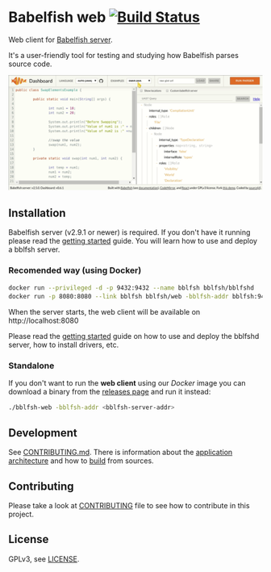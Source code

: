 # Babelfish web [![Build Status](https://travis-ci.org/bblfsh/web.svg?branch=master)](https://travis-ci.org/bblfsh/web)

Web client for [Babelfish server](https://bblf.sh).

It's a user-friendly tool for testing and studying how Babelfish parses source code.

![Screenshot_gif](images/web.gif?raw=true)

## Installation

Babelfish server (v2.9.1 or newer) is required.
If you don't have it running please read the [getting started](https://doc.bblf.sh/using-babelfish/getting-started.html) guide. You will learn how to use and deploy a bblfsh server.

### Recomended way (using Docker)

```sh
docker run --privileged -d -p 9432:9432 --name bblfsh bblfsh/bblfshd
docker run -p 8080:8080 --link bblfsh bblfsh/web -bblfsh-addr bblfsh:9432
```

When the server starts, the web client will be available on http://localhost:8080

Please read the [getting started](https://doc.bblf.sh/using-babelfish/getting-started.html) guide on how to use and deploy the bblfshd server, how to install drivers, etc.

### Standalone

If you don't want to run the **web client** using our *Docker* image you can download a binary from the [releases page](https://github.com/bblfsh/web/releases) and run it instead:

```sh
./bblfsh-web -bblfsh-addr <bblfsh-server-addr>
```

## Development

See [CONTRIBUTING.md](CONTRIBUTING.md). There is information about the [application architecture](CONTRIBUTING.md#Architecture) and how to [build](CONTRIBUTING.md#Development) from sources.

## Contributing

Please take a look at [CONTRIBUTING](CONTRIBUTING.md) file to see how to contribute in this project.

## License

GPLv3, see [LICENSE](LICENSE).

